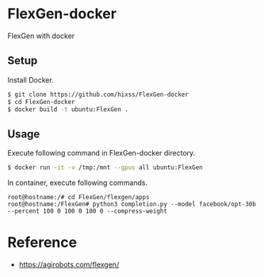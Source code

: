 # FlexGen-docker
FlexGen with docker


## Setup
Install Docker.

```sh
$ git clone https://github.com/hixss/FlexGen-docker
$ cd FlexGen-docker
$ docker build -t ubuntu:FlexGen .
```

## Usage
Execute following command in FlexGen-docker directory.

```sh
$ docker run -it -v /tmp:/mnt --gpus all ubuntu:FlexGen
```

In container, execute following commands.

```
root@hostname:/# cd FlexGen/flexgen/apps
root@hostname:/FlexGen# python3 completion.py --model facebook/opt-30b --percent 100 0 100 0 100 0 --compress-weight

```

# Reference
- https://agirobots.com/flexgen/
